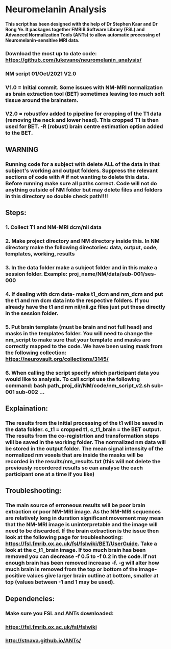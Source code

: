 # Neuromelanin Analysis

#### This script has been designed with the help of Dr Stephen Kaar and Dr Rong Ye. It packages together FMRIB Software Library (FSL) and Advanced Normalization Tools (ANTs) to allow automatic processing of Neuromelanin-sensitive MRI data.

### Download the most up to date code: https://github.com/lukevano/neuromelanin_analysis/

### NM script 01/Oct/2021 V2.0

### V1.0 = Initial commit. Some issues with NM-MRI normalization as brain extraction tool (BET) sometimes leaving too much soft tissue around the brainstem.
### V2.0 = robustfov added to pipeline for cropping of the T1 data (removing the neck and lower head). This cropped T1 is then used for BET. -R (robust) brain centre estimation option added to the BET.

## WARNING

### Running code for a subject with delete ALL of the data in that subject's working and output folders. Suppress the relevant sections of code with # if not wanting to delete this data. Before running make sure all paths correct. Code will not do anything outside of NM folder but may delete files and folders in this directory so double check path!!!!

## Steps:

### 1. Collect T1 and NM-MRI dcm/nii data
### 2. Make project directory and NM directory inside this. In NM directory make the following directories: data, output, code, templates, working, results
### 3. In the data folder make a subject folder and in this make a session folder. Example: proj_name/NM/data/sub-001/ses-000
### 4. If dealing with dcm data- make t1_dcm and nm_dcm and put the t1 and nm dcm data into the respective folders. If you already have the t1 and nm nii/nii.gz files just put these directly in the session folder.
### 5. Put brain template (must be brain and not full head) and masks in the templates folder. You will need to change the nm_script to make sure that your template and masks are correctly mapped to the code. We have been using mask from the following collection: https://neurovault.org/collections/3145/
### 6. When calling the script specify which participant data you would like to analysis. To call script use the following command: bash path_proj_dir/NM/code/nm_script_v2.sh sub-001 sub-002 ...

## Explaination:

### The results from the initial processing of the t1 will be saved in the data folder. c_t1 = cropped t1, c_t1_brain = the BET output. The results from the co-registrtion and transformation steps will be saved in the working folder. The normalized nm data will be stored in the output folder. The mean signal intensity of the normalized nm voxels that are inside the masks will be recorded in the results/nm_results.txt (this will not delete the previously recordered results so can analyse the each participant one at a time if you like)

## Troubleshooting:

### The main source of erroneous results will be poor brain extraction or poor NM-MRI image. As the NM-MRI sequences are relatively long in duration significant movement may mean that the NM-MRI image is uninterpretable and the image will need to be discarded. If the brain extraction is the issue then look at the following page for troubleshooting: https://fsl.fmrib.ox.ac.uk/fsl/fslwiki/BET/UserGuide. Take a look at the c_t1_brain image. If too much brain has been removed you can decrease -f 0.5 to -f 0.2 in the code. If not enough brain has been removed increase -f. -g will alter how much brain is removed from the top or bottom of the image- positive values give larger brain outline at bottom, smaller at top (values between -1 and 1 may be used).

## Dependencies:

### Make sure you FSL and ANTs downloaded:
### https://fsl.fmrib.ox.ac.uk/fsl/fslwiki
### http://stnava.github.io/ANTs/
